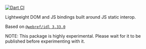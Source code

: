 [![Dart CI](https://github.com/dart-lang/web/actions/workflows/test-package.yml/badge.svg)](https://github.com/dart-lang/web/actions/workflows/test-package.yml)

Lightweight DOM and JS bindings built around JS static interop.

<!-- START updated by /tool/update_bindings.dart. Do not modify by hand -->
Based on [`@webref/idl 3.33.0`](https://www.npmjs.com/package/@webref/idl/v/3.33.0)
<!-- END updated by /tool/update_bindings.dart. Do not modify by hand -->

NOTE: This package is highly experimental. Please wait for it to be published
before experimenting with it.
